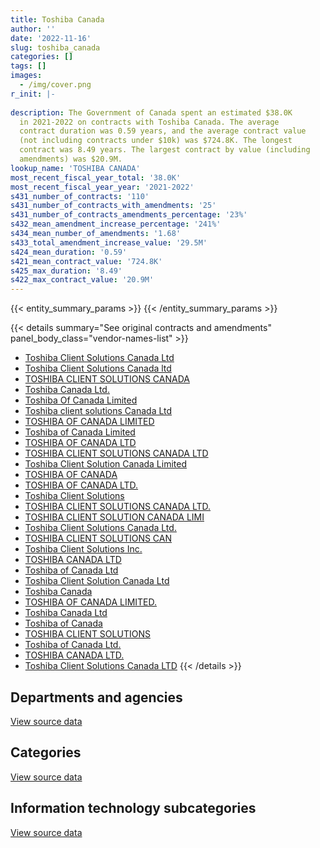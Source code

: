 ```yaml
---
title: Toshiba Canada
author: ''
date: '2022-11-16'
slug: toshiba_canada
categories: []
tags: []
images:
  - /img/cover.png
r_init: |-
  
description: The Government of Canada spent an estimated $38.0K
  in 2021-2022 on contracts with Toshiba Canada. The average
  contract duration was 0.59 years, and the average contract value
  (not including contracts under $10k) was $724.8K. The longest
  contract was 8.49 years. The largest contract by value (including
  amendments) was $20.9M.
lookup_name: 'TOSHIBA CANADA'
most_recent_fiscal_year_total: '38.0K'
most_recent_fiscal_year_year: '2021-2022'
s431_number_of_contracts: '110'
s431_number_of_contracts_with_amendments: '25'
s431_number_of_contracts_amendments_percentage: '23%'
s432_mean_amendment_increase_percentage: '241%'
s434_mean_number_of_amendments: '1.68'
s433_total_amendment_increase_value: '29.5M'
s424_mean_duration: '0.59'
s421_mean_contract_value: '724.8K'
s425_max_duration: '8.49'
s422_max_contract_value: '20.9M'
---
```


<script src="/rmarkdown-libs/htmlwidgets/htmlwidgets.js"></script>
<link href="/rmarkdown-libs/datatables-css/datatables-crosstalk.css" rel="stylesheet" />
<script src="/rmarkdown-libs/datatables-binding/datatables.js"></script>
<script src="/rmarkdown-libs/jquery/jquery-3.6.0.min.js"></script>
<link href="/rmarkdown-libs/dt-core-bootstrap/css/dataTables.bootstrap.min.css" rel="stylesheet" />
<link href="/rmarkdown-libs/dt-core-bootstrap/css/dataTables.bootstrap.extra.css" rel="stylesheet" />
<script src="/rmarkdown-libs/dt-core-bootstrap/js/jquery.dataTables.min.js"></script>
<script src="/rmarkdown-libs/dt-core-bootstrap/js/dataTables.bootstrap.min.js"></script>
<link href="/rmarkdown-libs/crosstalk/css/crosstalk.min.css" rel="stylesheet" />
<script src="/rmarkdown-libs/crosstalk/js/crosstalk.min.js"></script>
<script src="/rmarkdown-libs/htmlwidgets/htmlwidgets.js"></script>
<link href="/rmarkdown-libs/datatables-css/datatables-crosstalk.css" rel="stylesheet" />
<script src="/rmarkdown-libs/datatables-binding/datatables.js"></script>
<script src="/rmarkdown-libs/jquery/jquery-3.6.0.min.js"></script>
<link href="/rmarkdown-libs/dt-core-bootstrap/css/dataTables.bootstrap.min.css" rel="stylesheet" />
<link href="/rmarkdown-libs/dt-core-bootstrap/css/dataTables.bootstrap.extra.css" rel="stylesheet" />
<script src="/rmarkdown-libs/dt-core-bootstrap/js/jquery.dataTables.min.js"></script>
<script src="/rmarkdown-libs/dt-core-bootstrap/js/dataTables.bootstrap.min.js"></script>
<link href="/rmarkdown-libs/crosstalk/css/crosstalk.min.css" rel="stylesheet" />
<script src="/rmarkdown-libs/crosstalk/js/crosstalk.min.js"></script>
<script src="/rmarkdown-libs/htmlwidgets/htmlwidgets.js"></script>
<link href="/rmarkdown-libs/datatables-css/datatables-crosstalk.css" rel="stylesheet" />
<script src="/rmarkdown-libs/datatables-binding/datatables.js"></script>
<script src="/rmarkdown-libs/jquery/jquery-3.6.0.min.js"></script>
<link href="/rmarkdown-libs/dt-core-bootstrap/css/dataTables.bootstrap.min.css" rel="stylesheet" />
<link href="/rmarkdown-libs/dt-core-bootstrap/css/dataTables.bootstrap.extra.css" rel="stylesheet" />
<script src="/rmarkdown-libs/dt-core-bootstrap/js/jquery.dataTables.min.js"></script>
<script src="/rmarkdown-libs/dt-core-bootstrap/js/dataTables.bootstrap.min.js"></script>
<link href="/rmarkdown-libs/crosstalk/css/crosstalk.min.css" rel="stylesheet" />
<script src="/rmarkdown-libs/crosstalk/js/crosstalk.min.js"></script>

{{< entity_summary_params >}}
{{< /entity_summary_params >}}

{{< details summary="See original contracts and amendments" panel_body_class="vendor-names-list" >}}
- [Toshiba Client Solutions Canada Ltd](https://search.open.canada.ca/en/ct/?sort=contract_value_f%20desc&page=1&search_text=%22Toshiba%20Client%20Solutions%20Canada%20Ltd%22)
- [Toshiba Client Solutions Canada ltd](https://search.open.canada.ca/en/ct/?sort=contract_value_f%20desc&page=1&search_text=%22Toshiba%20Client%20Solutions%20Canada%20ltd%22)
- [TOSHIBA CLIENT SOLUTIONS CANADA](https://search.open.canada.ca/en/ct/?sort=contract_value_f%20desc&page=1&search_text=%22TOSHIBA%20CLIENT%20SOLUTIONS%20CANADA%22)
- [Toshiba Canada Ltd.](https://search.open.canada.ca/en/ct/?sort=contract_value_f%20desc&page=1&search_text=%22Toshiba%20Canada%20Ltd.%22)
- [Toshiba Of Canada Limited](https://search.open.canada.ca/en/ct/?sort=contract_value_f%20desc&page=1&search_text=%22Toshiba%20Of%20Canada%20Limited%22)
- [Toshiba client solutions Canada Ltd](https://search.open.canada.ca/en/ct/?sort=contract_value_f%20desc&page=1&search_text=%22Toshiba%20client%20solutions%20Canada%20Ltd%22)
- [TOSHIBA OF CANADA LIMITED](https://search.open.canada.ca/en/ct/?sort=contract_value_f%20desc&page=1&search_text=%22TOSHIBA%20OF%20CANADA%20LIMITED%22)
- [Toshiba of Canada Limited](https://search.open.canada.ca/en/ct/?sort=contract_value_f%20desc&page=1&search_text=%22Toshiba%20of%20Canada%20Limited%22)
- [TOSHIBA OF CANADA LTD](https://search.open.canada.ca/en/ct/?sort=contract_value_f%20desc&page=1&search_text=%22TOSHIBA%20OF%20CANADA%20LTD%22)
- [TOSHIBA CLIENT SOLUTIONS CANADA LTD](https://search.open.canada.ca/en/ct/?sort=contract_value_f%20desc&page=1&search_text=%22TOSHIBA%20CLIENT%20SOLUTIONS%20CANADA%20LTD%22)
- [Toshiba Client Solution Canada Limited](https://search.open.canada.ca/en/ct/?sort=contract_value_f%20desc&page=1&search_text=%22Toshiba%20Client%20Solution%20Canada%20Limited%22)
- [TOSHIBA OF CANADA](https://search.open.canada.ca/en/ct/?sort=contract_value_f%20desc&page=1&search_text=%22TOSHIBA%20OF%20CANADA%22)
- [TOSHIBA OF CANADA LTD.](https://search.open.canada.ca/en/ct/?sort=contract_value_f%20desc&page=1&search_text=%22TOSHIBA%20OF%20CANADA%20LTD.%22)
- [Toshiba Client Solutions](https://search.open.canada.ca/en/ct/?sort=contract_value_f%20desc&page=1&search_text=%22Toshiba%20Client%20Solutions%22)
- [TOSHIBA CLIENT SOLUTIONS CANADA LTD.](https://search.open.canada.ca/en/ct/?sort=contract_value_f%20desc&page=1&search_text=%22TOSHIBA%20CLIENT%20SOLUTIONS%20CANADA%20LTD.%22)
- [TOSHIBA CLIENT SOLUTION CANADA LIMI](https://search.open.canada.ca/en/ct/?sort=contract_value_f%20desc&page=1&search_text=%22TOSHIBA%20CLIENT%20SOLUTION%20CANADA%20LIMI%22)
- [Toshiba Client Solutions Canada Ltd.](https://search.open.canada.ca/en/ct/?sort=contract_value_f%20desc&page=1&search_text=%22Toshiba%20Client%20Solutions%20Canada%20Ltd.%22)
- [TOSHIBA CLIENT SOLUTIONS CAN](https://search.open.canada.ca/en/ct/?sort=contract_value_f%20desc&page=1&search_text=%22TOSHIBA%20CLIENT%20SOLUTIONS%20CAN%22)
- [Toshiba Client Solutions Inc.](https://search.open.canada.ca/en/ct/?sort=contract_value_f%20desc&page=1&search_text=%22Toshiba%20Client%20Solutions%20Inc.%22)
- [TOSHIBA CANADA LTD](https://search.open.canada.ca/en/ct/?sort=contract_value_f%20desc&page=1&search_text=%22TOSHIBA%20CANADA%20LTD%22)
- [Toshiba of Canada Ltd](https://search.open.canada.ca/en/ct/?sort=contract_value_f%20desc&page=1&search_text=%22Toshiba%20of%20Canada%20Ltd%22)
- [Toshiba Client Solution Canada Ltd](https://search.open.canada.ca/en/ct/?sort=contract_value_f%20desc&page=1&search_text=%22Toshiba%20Client%20Solution%20Canada%20Ltd%22)
- [Toshiba Canada](https://search.open.canada.ca/en/ct/?sort=contract_value_f%20desc&page=1&search_text=%22Toshiba%20Canada%22)
- [TOSHIBA OF CANADA LIMITED.](https://search.open.canada.ca/en/ct/?sort=contract_value_f%20desc&page=1&search_text=%22TOSHIBA%20OF%20CANADA%20LIMITED.%22)
- [Toshiba Canada Ltd](https://search.open.canada.ca/en/ct/?sort=contract_value_f%20desc&page=1&search_text=%22Toshiba%20Canada%20Ltd%22)
- [Toshiba of Canada](https://search.open.canada.ca/en/ct/?sort=contract_value_f%20desc&page=1&search_text=%22Toshiba%20of%20Canada%22)
- [TOSHIBA CLIENT SOLUTIONS](https://search.open.canada.ca/en/ct/?sort=contract_value_f%20desc&page=1&search_text=%22TOSHIBA%20CLIENT%20SOLUTIONS%22)
- [Toshiba of Canada Ltd.](https://search.open.canada.ca/en/ct/?sort=contract_value_f%20desc&page=1&search_text=%22Toshiba%20of%20Canada%20Ltd.%22)
- [TOSHIBA CANADA LTD.](https://search.open.canada.ca/en/ct/?sort=contract_value_f%20desc&page=1&search_text=%22TOSHIBA%20CANADA%20LTD.%22)
- [Toshiba Client Solutions Canada LTD](https://search.open.canada.ca/en/ct/?sort=contract_value_f%20desc&page=1&search_text=%22Toshiba%20Client%20Solutions%20Canada%20LTD%22)
{{< /details >}}

## Departments and agencies

<div id="htmlwidget-1" style="width:100%;height:auto;" class="datatables html-widget"></div>
<script type="application/json" data-for="htmlwidget-1">{"x":{"style":"bootstrap","filter":"none","vertical":false,"data":[["<a href=\"/departments/aafc-aac/\">Agriculture and Agri-Food Canada<\/a>","<a href=\"/departments/aandc-aadnc/\">Crown-Indigenous Relations and Northern Affairs Canada<\/a>","<a href=\"/departments/cas-satj/\">Courts Administration Service<\/a>","<a href=\"/departments/cbsa-asfc/\">Canada Border Services Agency<\/a>","<a href=\"/departments/cfia-acia/\">Canadian Food Inspection Agency<\/a>","<a href=\"/departments/cic/\">Immigration, Refugees and Citizenship Canada<\/a>","<a href=\"/departments/cra-arc/\">Canada Revenue Agency<\/a>","<a href=\"/departments/crtc/\">Canadian Radio-television and Telecommunications Commission<\/a>","<a href=\"/departments/cta-otc/\">Canadian Transportation Agency<\/a>","<a href=\"/departments/dfatd-maecd/\">Global Affairs Canada<\/a>","<a href=\"/departments/dnd-mdn/\">National Defence<\/a>","<a href=\"/departments/fintrac-canafe/\">Financial Transactions and Reports Analysis Centre of Canada<\/a>","<a href=\"/departments/hc-sc/\">Health Canada<\/a>","<a href=\"/departments/iaac-aeic/\">Impact Assessment Agency of Canada<\/a>","<a href=\"/departments/ic/\">Innovation, Science and Economic Development Canada<\/a>","<a href=\"/departments/isc-sac/\">Indigenous Services Canada<\/a>","<a href=\"/departments/jus/\">Department of Justice Canada<\/a>","<a href=\"/departments/nrcan-rncan/\">Natural Resources Canada<\/a>","<a href=\"/departments/osgg-bsgg/\">Office of the Secretary to the Governor General<\/a>","<a href=\"/departments/pbc-clcc/\">Parole Board of Canada<\/a>","<a href=\"/departments/pc/\">Parks Canada<\/a>","<a href=\"/departments/pch/\">Canadian Heritage<\/a>","<a href=\"/departments/pco-bcp/\">Privy Council Office<\/a>","<a href=\"/departments/rcmp-grc/\">Royal Canadian Mounted Police<\/a>","<a href=\"/departments/ssc-spc/\">Shared Services Canada<\/a>"],[134971.58,492670.22,11163.1,911017.02,364531.22,386347.14,6225473.44,41494.79,39127.15,5122378.43,3975001.62,119424.5,68847.88,164112.17,790498.74,492670.22,3061788.94,165475.79,393987.61,15682.96,23790.49,484618.48,187969.06,87411.15,314282.16],[null,null,18605.17,4055.22,null,null,18484452.89,null,42115.08,null,1736624.27,null,106917.89,null,null,null,null,null,null,null,2227.93,null,null,null,null],[null,null,null,675.87,null,null,10886713.01,null,42000.02,null,14183.26,null,null,null,null,null,null,null,null,null,2648.84,null,null,null,null],[null,null,null,null,null,null,null,null,35375.34,null,null,null,null,null,null,null,null,null,null,null,2648.84,null,null,null,null]],"container":"<table class=\"table table-striped table-hover row-border order-column display\">\n  <thead>\n    <tr>\n      <th>Department<\/th>\n      <th>2018-2019<\/th>\n      <th>2019-2020<\/th>\n      <th>2020-2021<\/th>\n      <th>2021-2022<\/th>\n    <\/tr>\n  <\/thead>\n<\/table>","options":{"order":[[4,"desc"]],"pageLength":10,"autoWidth":true,"columnDefs":[{"targets":1,"render":"function(data, type, row, meta) {\n    return type !== 'display' ? data : DTWidget.formatCurrency(data, \"$\", 2, 3, \",\", \".\", true, null);\n  }"},{"targets":2,"render":"function(data, type, row, meta) {\n    return type !== 'display' ? data : DTWidget.formatCurrency(data, \"$\", 2, 3, \",\", \".\", true, null);\n  }"},{"targets":3,"render":"function(data, type, row, meta) {\n    return type !== 'display' ? data : DTWidget.formatCurrency(data, \"$\", 2, 3, \",\", \".\", true, null);\n  }"},{"targets":4,"render":"function(data, type, row, meta) {\n    return type !== 'display' ? data : DTWidget.formatCurrency(data, \"$\", 2, 3, \",\", \".\", true, null);\n  }"},{"width":"16%","targets":[1,2,3,4]},{"className":"dt-right","targets":[1,2,3,4]}],"orderClasses":false}},"evals":["options.columnDefs.0.render","options.columnDefs.1.render","options.columnDefs.2.render","options.columnDefs.3.render"],"jsHooks":[]}</script>
<p class="text-right">
<a href="https://github.com/GoC-Spending/contracts-data/tree/main/data/out/vendors/toshiba_canada/summary_by_fiscal_year_by_department.csv" class="source-data-link btn btn-link">View source data</a>
</p>

## Categories

<div id="htmlwidget-2" style="width:100%;height:auto;" class="datatables html-widget"></div>
<script type="application/json" data-for="htmlwidget-2">{"x":{"style":"bootstrap","filter":"none","vertical":false,"data":[["<a href=\"/categories/office_management/\">Office management<\/a>","<a href=\"/categories/defence/\">Defence<\/a>","<a href=\"/categories/information_technology/\">Information technology<\/a>"],[2069.97,3975001.62,20097664.27],[2075.64,1736624.27,18656298.55],[345.94,14183.26,10931691.8],[null,null,38024.18]],"container":"<table class=\"table table-striped table-hover row-border order-column display\">\n  <thead>\n    <tr>\n      <th>Category<\/th>\n      <th>2018-2019<\/th>\n      <th>2019-2020<\/th>\n      <th>2020-2021<\/th>\n      <th>2021-2022<\/th>\n    <\/tr>\n  <\/thead>\n<\/table>","options":{"order":[[4,"desc"]],"dom":"t","pageLength":30,"autoWidth":true,"columnDefs":[{"targets":1,"render":"function(data, type, row, meta) {\n    return type !== 'display' ? data : DTWidget.formatCurrency(data, \"$\", 2, 3, \",\", \".\", true, null);\n  }"},{"targets":2,"render":"function(data, type, row, meta) {\n    return type !== 'display' ? data : DTWidget.formatCurrency(data, \"$\", 2, 3, \",\", \".\", true, null);\n  }"},{"targets":3,"render":"function(data, type, row, meta) {\n    return type !== 'display' ? data : DTWidget.formatCurrency(data, \"$\", 2, 3, \",\", \".\", true, null);\n  }"},{"targets":4,"render":"function(data, type, row, meta) {\n    return type !== 'display' ? data : DTWidget.formatCurrency(data, \"$\", 2, 3, \",\", \".\", true, null);\n  }"},{"width":"16%","targets":[1,2,3,4]},{"className":"dt-right","targets":[1,2,3,4]}],"orderClasses":false,"lengthMenu":[10,25,30,50,100]}},"evals":["options.columnDefs.0.render","options.columnDefs.1.render","options.columnDefs.2.render","options.columnDefs.3.render"],"jsHooks":[]}</script>
<p class="text-right">
<a href="https://github.com/GoC-Spending/contracts-data/tree/main/data/out/vendors/toshiba_canada/summary_by_fiscal_year_by_category.csv" class="source-data-link btn btn-link">View source data</a>
</p>
<h2>Information technology subcategories</h2>
<div id="htmlwidget-3" style="width:100%;height:auto;" class="datatables html-widget"></div>
<script type="application/json" data-for="htmlwidget-3">{"x":{"style":"bootstrap","filter":"none","vertical":false,"data":[["<a href=\"/it_subcategories/it_devices_equipment/\">IT devices & equipment<\/a>","<a href=\"/it_subcategories/it_other/\">Other IT (incl. telecommunications)<\/a>"],[20028816.39,68847.88],[18654070.62,2227.93],[10929042.96,2648.84],[35375.34,2648.84]],"container":"<table class=\"table table-striped table-hover row-border order-column display\">\n  <thead>\n    <tr>\n      <th>IT subcategory<\/th>\n      <th>2018-2019<\/th>\n      <th>2019-2020<\/th>\n      <th>2020-2021<\/th>\n      <th>2021-2022<\/th>\n    <\/tr>\n  <\/thead>\n<\/table>","options":{"order":[[4,"desc"]],"dom":"t","pageLength":30,"autoWidth":true,"columnDefs":[{"targets":1,"render":"function(data, type, row, meta) {\n    return type !== 'display' ? data : DTWidget.formatCurrency(data, \"$\", 2, 3, \",\", \".\", true, null);\n  }"},{"targets":2,"render":"function(data, type, row, meta) {\n    return type !== 'display' ? data : DTWidget.formatCurrency(data, \"$\", 2, 3, \",\", \".\", true, null);\n  }"},{"targets":3,"render":"function(data, type, row, meta) {\n    return type !== 'display' ? data : DTWidget.formatCurrency(data, \"$\", 2, 3, \",\", \".\", true, null);\n  }"},{"targets":4,"render":"function(data, type, row, meta) {\n    return type !== 'display' ? data : DTWidget.formatCurrency(data, \"$\", 2, 3, \",\", \".\", true, null);\n  }"},{"width":"16%","targets":[1,2,3,4]},{"className":"dt-right","targets":[1,2,3,4]}],"orderClasses":false,"lengthMenu":[10,25,30,50,100]}},"evals":["options.columnDefs.0.render","options.columnDefs.1.render","options.columnDefs.2.render","options.columnDefs.3.render"],"jsHooks":[]}</script>
<p class="text-right">
<a href="https://github.com/GoC-Spending/contracts-data/tree/main/data/out/vendors/toshiba_canada/summary_by_fiscal_year_by_it_subcategory.csv" class="source-data-link btn btn-link">View source data</a>
</p>
